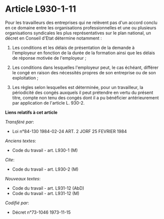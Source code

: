 # Article L930-1-11

Pour les travailleurs des entreprises qui ne relèvent pas d'un accord conclu en ce domaine entre les organisations
professionnelles et une ou plusieurs organisations syndicales les plus représentatives sur le plan national, un décret en
Conseil d'Etat détermine notamment :

1. Les conditions et les délais de présentation de la demande à l'employeur en fonction de la durée de la formation ainsi que
les délais de réponse motivée de l'employeur ;

2. Les conditions dans lesquelles l'employeur peut, le cas échéant, différer le congé en raison des nécessités propres de son
entreprise ou de son exploitation ;

3. Les règles selon lesquelles est déterminée, pour un travailleur, la périodicité des congés auxquels il peut prétendre en
vertu du présent titre, compte non tenu des congés dont il a pu bénéficier antérieurement par application de l'article L.
930-2.

**Liens relatifs à cet article**

_Transféré par_:

  - Loi n°84-130 1984-02-24 ART. 2 JORF 25 FEVRIER 1984

_Anciens textes_:

  - Code du travail - art. L930-1 (M)

_Cite_:

  - Code du travail - art. L930-2 (M)

_Nouveaux textes_:

  - Code du travail - art. L931-12 (AbD)
  - Code du travail - art. L931-12 (M)

_Codifié par_:

  - Décret n°73-1046 1973-11-15

